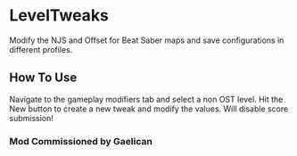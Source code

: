 # LevelTweaks
Modify the NJS and Offset for Beat Saber maps and save configurations in different profiles.

## How To Use
Navigate to the gameplay modifiers tab and select a non OST level. Hit the New button to create a new tweak and modify the values. Will disable score submission!

### Mod Commissioned by Gaelican
